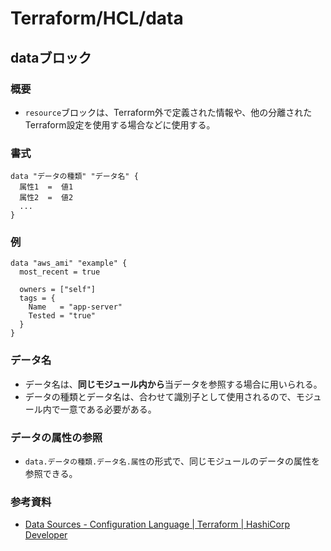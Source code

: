 # Terraform/HCL/data

## dataブロック

### 概要

- `resource`ブロックは、Terraform外で定義された情報や、他の分離されたTerraform設定を使用する場合などに使用する。

### 書式

```text
data "データの種類" "データ名" {
  属性1  =  値1
  属性2  =  値2
  ...
}
```

### 例

```text
data "aws_ami" "example" {
  most_recent = true

  owners = ["self"]
  tags = {
    Name   = "app-server"
    Tested = "true"
  }
}
```

### データ名

- データ名は、**同じモジュール内から**当データを参照する場合に用いられる。
- データの種類とデータ名は、合わせて識別子として使用されるので、モジュール内で一意である必要がある。

### データの属性の参照

- `data.データの種類.データ名.属性`の形式で、同じモジュールのデータの属性を参照できる。

### 参考資料

- [Data Sources - Configuration Language | Terraform | HashiCorp Developer](https://developer.hashicorp.com/terraform/language/data-sources)
